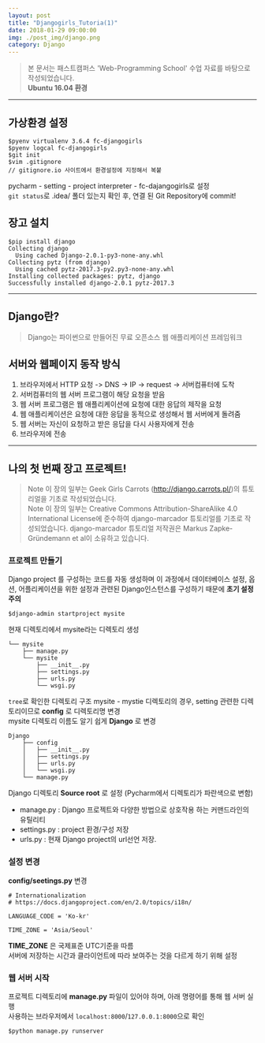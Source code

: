 ```yaml
---
layout: post
title: "Djangogirls_Tutoria(1)"
date: 2018-01-29 09:00:00
img: ./post_img/django.png
category: Django
---
```

>본 문서는 패스트캠퍼스 'Web-Programming School' 수업 자료를 바탕으로 작성되었습니다.
><Br>**Ubuntu 16.04 환경**

---
## 가상환경 설정
```
$pyenv virtualenv 3.6.4 fc-djangogirls
$pyenv logcal fc-djangogirls
$git init
$vim .gitignore
// gitignore.io 사이트에서 환경설정에 지정해서 복붙
```
pycharm - setting - project interpreter - fc-dajangogirls로 설정<br>
`git status`로 .idea/ 폴더 있는지 확인 후, 연결 된 Git Repository에 commit!

## 장고 설치
```
$pip install django
Collecting django
  Using cached Django-2.0.1-py3-none-any.whl
Collecting pytz (from django)
  Using cached pytz-2017.3-py2.py3-none-any.whl
Installing collected packages: pytz, django
Successfully installed django-2.0.1 pytz-2017.3
```

---
## Django란?
> Django는 파이썬으로 만들어진 무료 오픈소스 웹 애플리케이션 프레임워크<br>

## 서버와 웹페이지 동작 방식
1. 브라우저에서  HTTP 요청 -> DNS -> IP -> request -> 서버컴퓨터에 도착
2. 서버컴퓨터의 웹 서버 프로그램이 해당 요청을 받음
3. 웹 서버 프로그램은 웹 애플리케이션에 요청에 대한 응답의 제작을 요청
4. 웹 애플리케이션은 요청에 대한 응답을 동적으로 생성해서 웹 서버에게 돌려줌
5. 웹 서버는 자신이 요청하고 받은 응답을 다시 사용자에게 전송
6. 브라우저에 전송

---
## 나의 첫 번째 장고 프로젝트!
> Note 이 장의 일부는 Geek Girls Carrots (http://django.carrots.pl/)의 튜토리얼을 기초로 작성되었습니다.<br>
> Note 이 장의 일부는 Creative Commons Attribution-ShareAlike 4.0 International License에 준수하여 django-marcador 튜토리얼를 기초로 작성되었습니다. django-marcador 튜토리얼 저작권은 Markus Zapke-Gründemann et al이 소유하고 있습니다.

### 프로젝트 만들기
Django project 를 구성하는 코드를 자동 생성하며 이 과정에서 데이터베이스 설정, 옵션, 어플리케이션을 위한 설정과 관련된 Django인스턴스를 구성하기 때문에 **초기 설정 주의**

```
$django-admin startproject mysite
```

현재 디렉토리에서 mysite라는 디렉토리 생성

```
└── mysite
    ├── manage.py
    └── mysite
        ├── __init__.py
        ├── settings.py
        ├── urls.py
        └── wsgi.py
```

`tree`로 확인한 디렉토리 구조
mysite - mystie 디렉토리의 경우, setting 관련한 디렉토리이므로 **config** 로 디렉토리명 변경 <br>
mysite 디렉토리 이름도 알기 쉽게 **Django** 로 변경

```
Django
    ├── config
    │   ├── __init__.py
    │   ├── settings.py
    │   ├── urls.py
    │   └── wsgi.py
    └── manage.py
```
Django 디렉토리 **Source root** 로 설정 (Pycharm에서 디렉토리가 파란색으로 변함)
- manage.py : Django 프로젝트와 다양한 방법으로 상호작용 하는 커맨드라인의 유틸리티
- settings.py : project 환경/구성 저장
- urls.py : 현재 Django project의 url선언 저장.

### 설정 변경
**config/seetings.py** 변경
```
# Internationalization
# https://docs.djangoproject.com/en/2.0/topics/i18n/

LANGUAGE_CODE = 'Ko-kr'

TIME_ZONE = 'Asia/Seoul'
```
**TIME_ZONE** 은 국제표준 UTC기준을 따름<BR>
서버에 저장하는 시간과 클라이언트에 따라 보여주는 것을 다르게 하기 위해 설정

### 웹 서버 시작
프로젝트 디렉토리에 **manage.py** 파일이 있어야 하며, 아래 명령어를 통해 웹 서버 실행<br>
사용하는 브라우저에서 `localhost:8000`/`127.0.0.1:8000`으로 확인 <br>
```
$python manage.py runserver
```

<!-- ![장고이미지]({{ site.url }}/assert/img/post_img/djangorunserver.png)
<img src = "./post_img/djangorunserver.png"> -->
